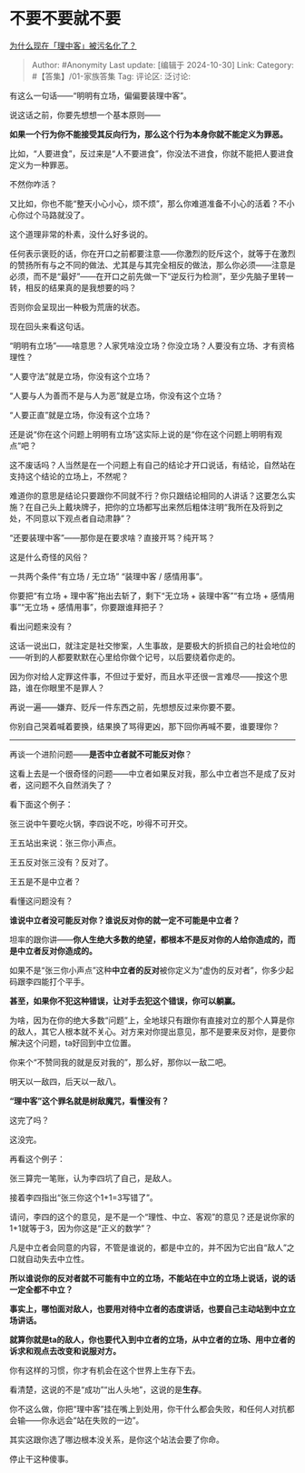 # 不要不要就不要
[为什么现在「理中客」被污名化了？](https://www.zhihu.com/question/63034460/answer/18283876073)

> Author: #Anonymity
> Last update: [编辑于 2024-10-30]
> Link:
> Category: #【答集】/01-家族答集 
> Tag: 
> 评论区:
> 泛讨论:

有这么一句话——“明明有立场，偏偏要装理中客”。

说这话之前，你要先想想一个基本原则——

**如果一个行为你不能接受其反向行为，那么这个行为本身你就不能定义为罪恶。**

比如，“人要进食”，反过来是“人不要进食”，你没法不进食，你就不能把人要进食定义为一种罪恶。

不然你咋活？

又比如，你也不能“整天小心小心，烦不烦”，那么你难道准备不小心的活着？不小心你过个马路就没了。

这个道理非常的朴素，没什么好多说的。

任何表示褒贬的话，你在开口之前都要注意——你激烈的贬斥这个，就等于在激烈的赞扬所有与之不同的做法、尤其是与其完全相反的做法，那么你必须——注意是必须，而不是“最好”——在开口之前先做一下“逆反行为检测”，至少先脑子里转一转，相反的结果真的是我想要的吗？

否则你会呈现出一种极为荒唐的状态。

现在回头来看这句话。

“明明有立场”——啥意思？人家凭啥没立场？你没立场？人要没有立场、才有资格理性？

“人要守法”就是立场，你没有这个立场？

“人要与人为善而不是与人为恶”就是立场，你没有这个立场？

“人要正直”就是立场，你没有这个立场？

还是说“你在这个问题上明明有立场”这实际上说的是“你在这个问题上明明有观点”吧？

这不废话吗？人当然是在一个问题上有自己的结论才开口说话，有结论，自然站在支持这个结论的立场上，不然呢？

难道你的意思是结论只要跟你不同就不行？你只跟结论相同的人讲话？这要怎么实施？在自己头上戴块牌子，把你的立场都写出来然后粗体注明“我所在及将到之处，不同意以下观点者自动肃静”？

“还要装理中客”——那你是在要求啥？直接开骂？纯开骂？

这是什么奇怪的风俗？

一共两个条件“有立场 / 无立场” “装理中客 / 感情用事”。

你要把“有立场 + 理中客”拖出去斩了，剩下“无立场 + 装理中客”“有立场 + 感情用事”“无立场 + 感情用事”，你要跟谁拜把子？

看出问题来没有？

这话一说出口，就注定是社交惨案，人生事故，是要极大的折损自己的社会地位的——听到的人都要默默在心里给你做个记号，以后要绕着你走的。

因为你对给人定罪这件事，不但过于爱好，而且水平还很一言难尽——按这个思路，谁在你眼里不是罪人？

再说一遍——嫌弃、贬斥一件东西之前，先想想反过来你要不要。

你别自己哭着喊着要换，结果换了骂得更凶，那下回你再喊不要，谁要理你？

--------------------

再谈一个进阶问题——**是否中立者就不可能反对你**？

这看上去是一个很奇怪的问题——中立者如果反对我，那么中立者岂不是成了反对者，这问题不久自然消失了？

看下面这个例子：

张三说中午要吃火锅，李四说不吃，吵得不可开交。

王五站出来说：张三你小声点。

王五反对张三没有？反对了。

王五是不是中立者？

看懂这问题没有？

**谁说中立者没可能反对你？谁说反对你的就一定不可能是中立者？**

坦率的跟你讲——**你人生绝大多数的绝望，都根本不是反对你的人给你造成的，而是中立者反对你造成的。**

如果不是“张三你小声点”这种**中立者的反对**被你定义为“虚伪的反对者”，你多少起码跟李四能打个平手。

**甚至，如果你不犯这种错误，让对手去犯这个错误，你可以躺赢。**

为啥，因为在你的绝大多数“问题”上，全地球只有跟你有直接对立的那个人算是你的敌人，其它人根本就不关心。对方来对你提出意见，那不是要来反对你，是要你解决这个问题，ta好回到中立位置。

你来个“不赞同我的就是反对我的”，那么好，那你以一敌二吧。

明天以一敌四，后天以一敌八。

**“理中客”这个罪名就是树敌魔咒，看懂没有？**

这完了吗？

这没完。

再看这个例子：

张三算完一笔账，认为李四坑了自己，是敌人。

接着李四指出“张三你这个1+1=3写错了”。

请问，李四的这个的意见，是不是一个“理性、中立、客观”的意见？还是说你家的1+1就等于3，因为你这是“正义的数学”？

凡是中立者会同意的内容，不管是谁说的，都是中立的，并不因为它出自“敌人”之口就自动失去中立性。

**所以谁说你的反对者就不可能有中立的立场，不能站在中立的立场上说话，说的话一定全都不中立？**

**事实上，哪怕面对敌人，也要用对待中立者的态度讲话，也要自己主动站到中立立场讲话。**

**就算你就是ta的敌人，你也要代入到中立者的立场，从中立者的立场、用中立者的诉求和观点去改变和说服对方。**

你有这样的习惯，你才有机会在这个世界上生存下去。

看清楚，这说的不是“成功”“出人头地”，这说的是**生存**。

你不这么做，你把“理中客”挂在嘴上到处用，你干什么都会失败，和任何人对抗都会输——你永远会“站在失败的一边”。

其实这跟你选了哪边根本没关系，是你这个站法会要了你命。

停止干这种傻事。
